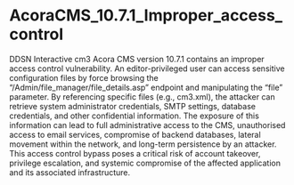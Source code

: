 # AcoraCMS_10.7.1_Improper_access_control
DDSN Interactive cm3 Acora CMS version 10.7.1 contains an improper access control vulnerability. An editor-privileged user can access sensitive configuration files by force browsing the “/Admin/file_manager/file_details.asp” endpoint and manipulating the “file” parameter. By referencing specific files (e.g., cm3.xml), the attacker can retrieve system administrator credentials, SMTP settings, database credentials, and other confidential information.
The exposure of this information can lead to full administrative access to the CMS, unauthorised access to email services, compromise of backend databases, lateral movement within the network, and long-term persistence by an attacker. This access control bypass poses a critical risk of account takeover, privilege escalation, and systemic compromise of the affected application and its associated infrastructure.
